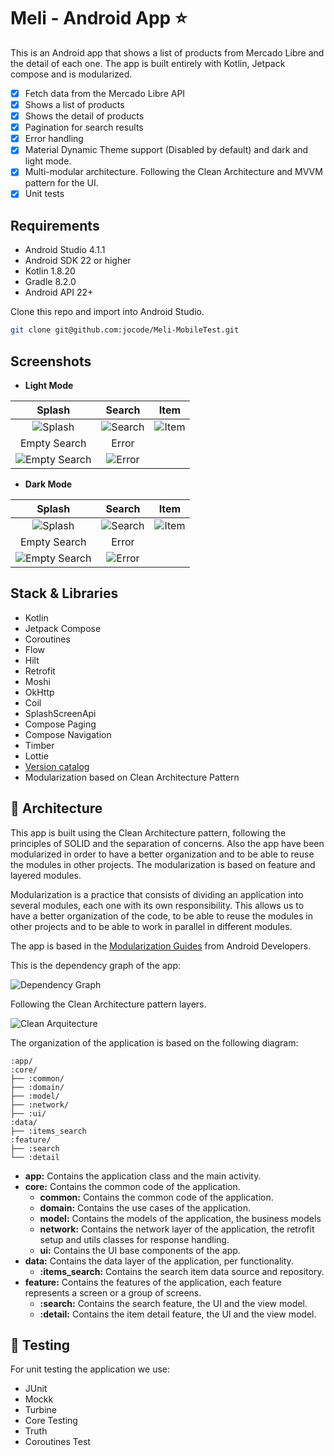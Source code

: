 # Meli - Android App :star:

This is an Android app that shows a list of products from Mercado Libre and the detail of each one.
The app is built entirely with Kotlin, Jetpack compose and is modularized.

- [x] Fetch data from the Mercado Libre API
- [x] Shows a list of products
- [x] Shows the detail of products
- [x] Pagination for search results
- [x] Error handling
- [x] Material Dynamic Theme support (Disabled by default) and dark and light mode.
- [x] Multi-modular architecture. Following the Clean Architecture and MVVM pattern for the
  UI.
- [x] Unit tests

## Requirements

- Android Studio 4.1.1
- Android SDK 22 or higher
- Kotlin 1.8.20
- Gradle 8.2.0
- Android API 22+

Clone this repo and import into Android Studio.

```bash
git clone git@github.com:jocode/Meli-MobileTest.git
```

## Screenshots

- **Light Mode**

|                           Splash                           |                     Search                     |                    Item                    |
|:----------------------------------------------------------:|:----------------------------------------------:|:------------------------------------------:|
|       ![Splash](assets/screenshots/light_splash.png)       | ![Search](assets/screenshots/light_search.png) | ![Item](assets/screenshots/light_item.png) |
|                        Empty Search                        |                     Error                      |                                            |
| ![Empty Search](assets/screenshots/light_search_empty.png) |  ![Error](assets/screenshots/light_error.png)  |                                            |

- **Dark Mode**

|                          Splash                           |                    Search                     |                   Item                    |
|:---------------------------------------------------------:|:---------------------------------------------:|:-----------------------------------------:|
|       ![Splash](assets/screenshots/dark_splash.png)       | ![Search](assets/screenshots/dark_search.png) | ![Item](assets/screenshots/dark_item.png) |
|                       Empty Search                        |                     Error                     |                                           |
| ![Empty Search](assets/screenshots/dark_search_empty.png) |  ![Error](assets/screenshots/dark_error.png)  |                                           |

## Stack & Libraries

- Kotlin
- Jetpack Compose
- Coroutines
- Flow
- Hilt
- Retrofit
- Moshi
- OkHttp
- Coil
- SplashScreenApi
- Compose Paging
- Compose Navigation
- Timber
- Lottie
- [Version catalog](https://docs.gradle.org/current/userguide/platforms.html)
- Modularization based on Clean Architecture Pattern

## :dart: Architecture

This app is built using the Clean Architecture pattern, following the principles of SOLID and the
separation of concerns.
Also the app have been modularized in order to have a better organization and to be able to reuse
the modules in other projects. The modularization is based on feature and layered modules.

Modularization is a practice that consists of dividing an application into several modules, each one
with its own responsibility. This allows us to have a better organization of the code, to be able to
reuse the modules in other projects and to be able to work in parallel in different modules.

The app is based in the [Modularization Guides](https://developer.android.com/topic/modularization)
from Android Developers.

This is the dependency graph of the app:

![Dependency Graph](assets/modularization_graph.png)

Following the Clean Architecture pattern layers.

![Clean Arquitecture](https://devexperto.com/wp-content/uploads/2018/10/clean-architecture-own-layers.png)

The organization of the application is based on the following diagram:

    :app/
    :core/
    ├── :common/
    ├── :domain/
    ├── :model/
    ├── :network/
    ├── :ui/
    :data/
    ├── :items_search
    :feature/
    ├── :search
    └── :detail

- **app:** Contains the application class and the main activity.
- **core:** Contains the common code of the application.
    - **common:** Contains the common code of the application.
    - **domain:** Contains the use cases of the application.
    - **model:** Contains the models of the application, the business models
    - **network:** Contains the network layer of the application, the retrofit setup and utils
      classes for response handling.
    - **ui:** Contains the UI base components of the app.
- **data:** Contains the data layer of the application, per functionality.
    - **:items_search:** Contains the search item data source and repository.
- **feature:** Contains the features of the application, each feature represents a screen or a group
  of screens.
    - **:search:** Contains the search feature, the UI and the view model.
    - **:detail:** Contains the item detail feature, the UI and the view model.

## :hammer: Testing

For unit testing the application we use:

- JUnit
- Mockk
- Turbine
- Core Testing
- Truth
- Coroutines Test
